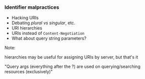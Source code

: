 ### Identifier malpractices

* Hacking URIs
* Debating <em>plural vs singular</em>, etc.
* URI hierarchies
* URIs instead of `Content-Negotiation`
* What about query string parameters?

Note:

hierarchies may be useful for assigning URIs by server, but that's it

"Query args (everything after the ?) are used on querying/searching resources (exclusively)"
